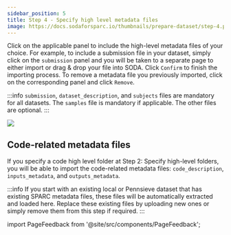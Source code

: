 ```yaml
---
sidebar_position: 5
title: Step 4 - Specify high level metadata files
image: https://docs.sodaforsparc.io/thumbnails/prepare-dataset/step-4.png
---
```


Click on the applicable panel to include the high-level metadata files of your choice. For example, to include a submission file in your dataset, simply click on the `submission` panel and you will be taken to a separate page to either import or drag & drop your file into SODA. Click `Confirm` to finish the importing process. To remove a metadata file you previously imported, click on the corresponding panel and click `Remove`.

:::info
`submission`, `dataset_description`, and `subjects` files are mandatory for all datasets. The `samples` file is mandatory if applicable. The other files are optional.
:::

![](https://github.com/fairdataihub/SODA-for-SPARC/blob/main/docs/documentation/Organize-dataset/organize-step4-metadata-files.gif?raw=true)

## Code-related metadata files

If you specify a code high level folder at Step 2: Specify high-level folders, you will be able to import the code-related metadata files: `code_description`, `inputs_metadata`, and `outputs_metadata`.

:::info
If you start with an existing local or Pennsieve dataset that has existing SPARC metadata files, these files will be automatically extracted and loaded here. Replace these existing files by uploading new ones or simply remove them from this step if required.
:::

import PageFeedback from '@site/src/components/PageFeedback';

<PageFeedback />
